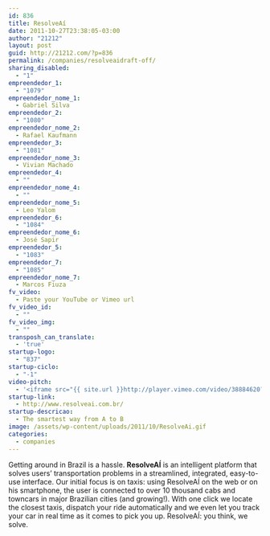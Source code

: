 ```yaml
---
id: 836
title: ResolveAí
date: 2011-10-27T23:38:05-03:00
author: "21212"
layout: post
guid: http://21212.com/?p=836
permalink: /companies/resolveaidraft-off/
sharing_disabled:
  - "1"
empreendedor_1:
  - "1079"
empreendedor_nome_1:
  - Gabriel Silva
empreendedor_2:
  - "1080"
empreendedor_nome_2:
  - Rafael Kaufmann
empreendedor_3:
  - "1081"
empreendedor_nome_3:
  - Vivian Machado
empreendedor_4:
  - ""
empreendedor_nome_4:
  - ""
empreendedor_nome_5:
  - Leo Yalom
empreendedor_6:
  - "1084"
empreendedor_nome_6:
  - José Sapir
empreendedor_5:
  - "1083"
empreendedor_7:
  - "1085"
empreendedor_nome_7:
  - Marcos Fiuza
fv_video:
  - Paste your YouTube or Vimeo url
fv_video_id:
  - ""
fv_video_img:
  - ""
transposh_can_translate:
  - 'true'
startup-logo:
  - "837"
startup-ciclo:
  - "-1"
video-pitch:
  - '<iframe src="{{ site.url }}http://player.vimeo.com/video/38884620?title=0&byline=0&portrait=0" width="640" height="360" frameborder="0" webkitAllowFullScreen mozallowfullscreen allowFullScreen></iframe>'
startup-link:
  - http://www.resolveai.com.br/
startup-descricao:
  - The smartest way from A to B
image: /assets/wp-content/uploads/2011/10/ResolveAi.gif
categories:
  - companies
---
```

Getting around in Brazil is a hassle. **ResolveAÍ** is an intelligent platform that solves users&#8217; transportation problems in a streamlined, integrated, easy-to-use interface. Our initial focus is on taxis: using ResolveAÍ on the web or on his smartphone, the user is connected to over 10 thousand cabs and towncars in major Brazilian cities (and growing!). With one click we locate the closest taxis, dispatch your ride automatically and we even let you track your car in real time as it comes to pick you up. ResolveAÍ: you think, we solve.